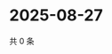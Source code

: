 # 2025-08-27

共 0 条

<!-- BEGIN ZHIHUVIDEO -->
<!-- 最后更新时间 Wed Aug 27 2025 17:12:11 GMT+0800 (China Standard Time) -->

<!-- END ZHIHUVIDEO -->

